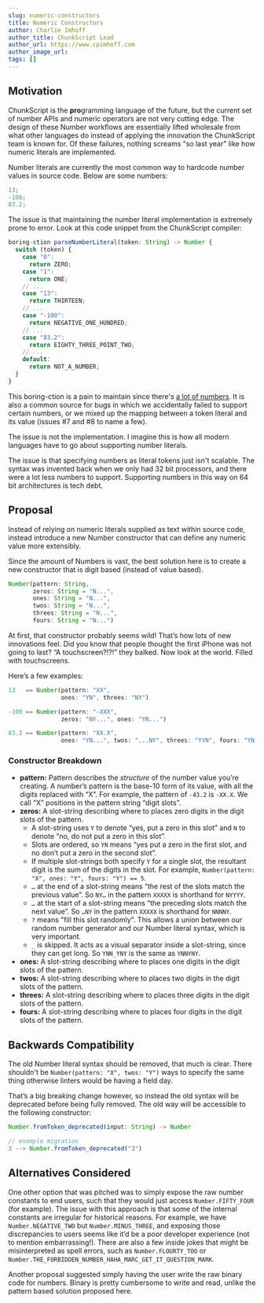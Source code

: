 ```yaml
---
slug: numeric-constructors
title: Numeric Constructors
author: Charlie Imhoff
author_title: ChunkScript Lead
author_url: https://www.cpimhoff.com
author_image_url:
tags: []
---
```


<!--truncate-->

## Motivation

ChunkScript is the **pro**gramming language of the future, but the current set of number APIs and numeric operators are not very cutting edge. The design of these Number workflows are essentially lifted wholesale from what other languages do instead of applying the innovation the ChunkScript team is known for. Of these failures, nothing screams "so last year" like how numeric literals are implemented.

Number literals are currently the most common way to hardcode number values in source code. Below are some numbers:

```typescript
13;
-100;
83.2;
```

The issue is that maintaining the number literal implementation is extremely prone to error. Look at this code snippet from the ChunkScript compiler:

```typescript
boring-ction parseNumberLiteral(token: String) -> Number {
  switch (token) {
    case "0":
      return ZERO;
    case "1":
      return ONE;
    // ...
    case "13":
      return THIRTEEN;
    // ...
    case "-100":
      return NEGATIVE_ONE_HUNDRED;
    // ...
    case "83.2":
      return EIGHTY_THREE_POINT_TWO;
    // ...
    default:
      return NOT_A_NUMBER;
  }
}
```

This boring-ction is a pain to maintain since there's [a lot of numbers](https://www.quora.com/How-many-numbers-are-there). It is also a common source for bugs in which we accidentally failed to support certain numbers, or we mixed up the mapping between a token literal and its value (issues #7 and #8 to name a few).

The issue is not the implementation. I imagine this is how all modern languages have to go about supporting number literals.

The issue is that specifying numbers as literal tokens just isn't scalable. The syntax was invented back when we only had 32 bit processors, and there were a lot less numbers to support. Supporting numbers in this way on 64 bit architectures is tech debt.

## Proposal

Instead of relying on numeric literals supplied as text within source code, instead introduce a new Number constructor that can define any numeric value more extensibly.

Since the amount of Numbers is vast, the best solution here is to create a new constructor that is digit based (instead of value based).

```typescript
Number(pattern: String,
       zeros: String = "N...",
       ones: String = "N...",
       twos: String = "N...",
       threes: String = "N...",
       fours: String = "N...")
```

At first, that constructor probably seems wild! That’s how lots of new innovations feel. Did you know that people thought the first iPhone was not going to last? “A touchscreen?!?!” they balked. Now look at the world. Filled with touchscreens.

Here’s a few examples:

```typescript
13   == Number(pattern: "XX",
               ones: "YN", threes: "NY")

-100 == Number(pattern: "-XXX",
               zeros: "NY...", ones: "YN...")

83.2 == Number(pattern: "XX.X",
               ones: "YN...", twos: "...NY", threes: "YYN", fours: "YN...")
```

### Constructor Breakdown

- **pattern:** Pattern describes the _structure_ of the number value you’re creating. A number’s pattern is the base-10 form of its value, with all the digits replaced with “X”. For example, the pattern of `-43.2` is `-XX.X`. We call “X” positions in the pattern string “digit slots”.
- **zeros:** A slot-string describing where to places zero digits in the digit slots of the pattern.
  - A slot-string uses `Y` to denote “yes, put a zero in this slot” and `N` to denote “no, do not put a zero in this slot”.
  - Slots are ordered, so `YN` means “yes put a zero in the first slot, and no don’t put a zero in the second slot”.
  - If multiple slot-strings both specify `Y` for a single slot, the resultant digit is the sum of the digits in the slot. For example, `Number(pattern: "X", ones: "Y", fours: "Y") == 5`.
  - `…` at the end of a slot-string means “the rest of the slots match the previous value”. So `NY…` in the pattern `XXXXX` is shorthand for `NYYYY`.
  - `…` at the start of a slot-string means “the preceding slots match the next value”. So `…NY` in the pattern `XXXXX` is shorthand for `NNNNY`.
  - `?` means "fill this slot randomly". This allows a union between our random number generator and our Number literal syntax, which is very important.
  - `_` is skipped. It acts as a visual separator inside a slot-string, since they can get long. So `YNN_YNY` is the same as `YNNYNY`.
- **ones:** A slot-string describing where to places one digits in the digit slots of the pattern.
- **twos:** A slot-string describing where to places two digits in the digit slots of the pattern.
- **threes:** A slot-string describing where to places three digits in the digit slots of the pattern.
- **fours:** A slot-string describing where to places four digits in the digit slots of the pattern.

## Backwards Compatibility

The old Number literal syntax should be removed, that much is clear. There shouldn't be `Number(pattern: "X", twos: "Y")` ways to specify the same thing otherwise linters would be having a field day.

That’s a big breaking change however, so instead the old syntax will be deprecated before being fully removed. The old way will be accessible to the following constructor:

```typescript
Number.fromToken_deprecated(input: String) -> Number

// example migration
3 --> Number.fromToken_deprecated("3")
```

## Alternatives Considered

One other option that was pitched was to simply expose the raw number constants to end users, such that they would just access `Number.FIFTY_FOUR` (for example). The issue with this approach is that some of the internal constants are irregular for historical reasons. For example, we have `Number.NEGATIVE_TWO` but `Number.MINUS_THREE`, and exposing those discrepancies to users seems like it’d be a poor developer experience (not to mention embarrassing!). There are also a few inside jokes that might be misinterpreted as spell errors, such as `Number.FLOURTY_TOO` or `Number.THE_FORBIDDEN_NUMBER_HAHA_MARC_GET_IT_QUESTION_MARK`.

Another proposal suggested simply having the user write the raw binary code for numbers. Binary is pretty cumbersome to write and read, unlike the pattern based solution proposed here.
